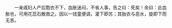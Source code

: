 <!-- { "loadSidebar": true } -->
　　一亲戚妇人产后胞衣不下，血胀迷闷，不省人事，告之曰：死矣！余曰：此血胀也，可用花蕊石散救之。因以一钱童便调，灌下即苏；其胎衣与恶水，旋即下而无恙。
